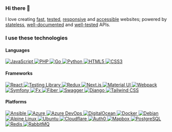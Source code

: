 ### Hi there 👋

I love creating [fast](https://web.dev/measure/), [tested](https://testing-library.com/), [responsive](https://tailwindcss.com/) and [accessible](https://www.w3.org/WAI/tutorials/) websites; powered by [stateless](https://jwt.io/), [well-documented](https://swagger.io/resources/open-api/) and [well-tested](https://pkg.go.dev/testing) APIs.

### I use these technologies

<!--
<a href="">
  <picture>
    <source srcset="https://img.shields.io/badge/-0d1117?style=for-the-badge&logo=&logoColor=c9d1d9" media="(prefers-color-scheme: dark)" />
    <img src="https://img.shields.io/badge/-fff?style=for-the-badge&logo=&logoColor=24292f" alt="" />
  </picture>
</a>
-->

#### Languages

<a href="https://developer.mozilla.org/en-US/docs/Web/JavaScript">
  <picture>
    <source srcset="https://img.shields.io/badge/JavaScript-0d1117?style=for-the-badge&logo=javascript&logoColor=c9d1d9" media="(prefers-color-scheme: dark)" />
    <img src="https://img.shields.io/badge/JavaScript-fff?style=for-the-badge&logo=javascript&logoColor=24292f" alt="JavaScript" />
  </picture>
</a>
<a href="https://www.php.net/">
  <picture>
    <source srcset="https://img.shields.io/badge/PHP-0d1117?style=for-the-badge&logo=php&logoColor=c9d1d9" media="(prefers-color-scheme: dark)" />
    <img src="https://img.shields.io/badge/PHP-fff?style=for-the-badge&logo=php&logoColor=24292f" alt="PHP" />
  </picture>
</a>
<a href="https://go.dev/">
  <picture>
    <source srcset="https://img.shields.io/badge/Go-0d1117?style=for-the-badge&logo=go&logoColor=c9d1d9" media="(prefers-color-scheme: dark)" />
    <img src="https://img.shields.io/badge/Go-fff?style=for-the-badge&logo=go&logoColor=24292f" alt="Go" />
  </picture>
</a>
<a href="https://www.python.org/">
  <picture>
    <source srcset="https://img.shields.io/badge/Python-0d1117?style=for-the-badge&logo=python&logoColor=c9d1d9" media="(prefers-color-scheme: dark)" />
    <img src="https://img.shields.io/badge/Python-fff?style=for-the-badge&logo=python&logoColor=24292f" alt="Python" />
  </picture>
</a>
<a href="https://developer.mozilla.org/en-US/docs/Web/HTML">
  <picture>
    <source srcset="https://img.shields.io/badge/HTML5-0d1117?style=for-the-badge&logo=html5&logoColor=c9d1d9" media="(prefers-color-scheme: dark)" />
    <img src="https://img.shields.io/badge/HTML5-fff?style=for-the-badge&logo=html5&logoColor=24292f" alt="HTML5" />
  </picture>
</a>
<a href="https://developer.mozilla.org/en-US/docs/Web/CSS">
  <picture>
    <source srcset="https://img.shields.io/badge/CSS3-0d1117?style=for-the-badge&logo=css3&logoColor=fff" media="(prefers-color-scheme: dark)" />
    <img src="https://img.shields.io/badge/CSS3-fff?style=for-the-badge&logo=css3&logoColor=24292f" alt="CSS3" />
  </picture>
</a>

#### Frameworks

<a href="https://reactjs.org/">
  <picture>
    <source srcset="https://img.shields.io/badge/React-0d1117?style=for-the-badge&logo=javascript&logoColor=c9d1d9" media="(prefers-color-scheme: dark)" />
    <img src="https://img.shields.io/badge/React-fff?style=for-the-badge&logo=javascript&logoColor=24292f" alt="React" />
  </picture>
</a>
<a href="https://testing-library.com/">
  <picture>
    <source srcset="https://img.shields.io/badge/Testing_Library-0d1117?style=for-the-badge&logo=testing-library&logoColor=c9d1d9" media="(prefers-color-scheme: dark)" />
    <img src="https://img.shields.io/badge/Testing_Library-fff?style=for-the-badge&logo=testing-library&logoColor=24292f" alt="Testing Library" />
  </picture>
</a>
<a href="https://redux-toolkit.js.org/">
  <picture>
    <source srcset="https://img.shields.io/badge/Redux-0d1117?style=for-the-badge&logo=redux&logoColor=c9d1d9" media="(prefers-color-scheme: dark)" />
    <img src="https://img.shields.io/badge/Redux-fff?style=for-the-badge&logo=redux&logoColor=24292f" alt="Redux" />
  </picture>
</a>
<a href="https://nextjs.org/">
  <picture>
    <source srcset="https://img.shields.io/badge/Next.js-0d1117?style=for-the-badge&logo=next.js&logoColor=c9d1d9" media="(prefers-color-scheme: dark)" />
    <img src="https://img.shields.io/badge/Next.js-fff?style=for-the-badge&logo=next.js&logoColor=24292f" alt="Next.js" />
  </picture>
</a>
<a href="https://mui.com/">
  <picture>
    <source srcset="https://img.shields.io/badge/Material--UI-0d1117?style=for-the-badge&logo=mui&logoColor=c9d1d9" media="(prefers-color-scheme: dark)" />
    <img src="https://img.shields.io/badge/Material--UI-fff?style=for-the-badge&logo=mui&logoColor=24292f" alt="Material UI" />
  </picture>
</a>
<a href="https://webpack.js.org/">
  <picture>
    <source srcset="https://img.shields.io/badge/Webpack-0d1117?style=for-the-badge&logo=webpack&logoColor=c9d1d9" media="(prefers-color-scheme: dark)" />
    <img src="https://img.shields.io/badge/Webpack-fff?style=for-the-badge&logo=webpack&logoColor=24292f" alt="Webpack" />
  </picture>
</a>
<a href="https://symfony.com/">
  <picture>
    <source srcset="https://img.shields.io/badge/Symfony-0d1117?style=for-the-badge&logo=symfony&logoColor=c9d1d9" media="(prefers-color-scheme: dark)" />
    <img src="https://img.shields.io/badge/Symfony-fff?style=for-the-badge&logo=symfony&logoColor=24292f" alt="Symfony" />
  </picture>
</a>
<a href="https://pkg.go.dev/go.uber.org/fx">
  <picture>
    <source srcset="https://img.shields.io/badge/Fx-0d1117?style=for-the-badge&logo=gunicorn&logoColor=c9d1d9" media="(prefers-color-scheme: dark)" />
    <img src="https://img.shields.io/badge/Fx-fff?style=for-the-badge&logo=gunicorn&logoColor=24292f" alt="Fx" />
  </picture>
</a>
<a href="https://gofiber.io/">
  <picture>
    <source srcset="https://img.shields.io/badge/Fiber-0d1117?style=for-the-badge&logo=azure-functions&logoColor=c9d1d9" media="(prefers-color-scheme: dark)" />
    <img src="https://img.shields.io/badge/Fiber-fff?style=for-the-badge&logo=azure-functions&logoColor=24292f" alt="Fiber" />
  </picture>
</a>
<a href="https://swagger.io/resources/open-api/">
  <picture>
    <source srcset="https://img.shields.io/badge/Swagger-0d1117?style=for-the-badge&logo=swagger&logoColor=c9d1d9" media="(prefers-color-scheme: dark)" />
    <img src="https://img.shields.io/badge/Swagger-fff?style=for-the-badge&logo=swagger&logoColor=24292f" alt="Swagger" />
  </picture>
</a>
<a href="https://www.djangoproject.com/">
  <picture>
    <source srcset="https://img.shields.io/badge/Django-0d1117?style=for-the-badge&logo=django&logoColor=c9d1d9" media="(prefers-color-scheme: dark)" />
    <img src="https://img.shields.io/badge/Django-fff?style=for-the-badge&logo=django&logoColor=24292f" alt="Django" />
  </picture>
</a>
<a href="https://tailwindcss.com/">
  <picture>
    <source srcset="https://img.shields.io/badge/Tailwind_CSS-0d1117?style=for-the-badge&logo=tailwind-css&logoColor=c9d1d9" media="(prefers-color-scheme: dark)" />
    <img src="https://img.shields.io/badge/Tailwind_CSS-fff?style=for-the-badge&logo=tailwind-css&logoColor=24292f" alt="Tailwind CSS" />
  </picture>
</a>

#### Platforms

<a href="https://www.ansible.com/">
  <picture>
    <source srcset="https://img.shields.io/badge/Ansible-0d1117?style=for-the-badge&logo=ansible&logoColor=c9d1d9" media="(prefers-color-scheme: dark)" />
    <img src="https://img.shields.io/badge/Ansible-fff?style=for-the-badge&logo=ansible&logoColor=24292f" alt="Ansible" />
  </picture>
</a>
<a href="https://azure.microsoft.com/">
  <picture>
    <source srcset="https://img.shields.io/badge/Azure-0d1117?style=for-the-badge&logo=microsoft-azure&logoColor=c9d1d9" media="(prefers-color-scheme: dark)" />
    <img src="https://img.shields.io/badge/Azure-fff?style=for-the-badge&logo=microsoft-azure&logoColor=24292f" alt="Azure" />
  </picture>
</a>
<a href="https://azure.microsoft.com/en-us/products/devops/">
  <picture>
    <source srcset="https://img.shields.io/badge/Azure_DevOps-0d1117?style=for-the-badge&logo=azure-devops&logoColor=c9d1d9" media="(prefers-color-scheme: dark)" />
    <img src="https://img.shields.io/badge/Azure_DevOps-fff?style=for-the-badge&logo=azure-devops&logoColor=24292f" alt="Azure DevOps" />
  </picture>
</a>
<a href="https://www.digitalocean.com/">
  <picture>
    <source srcset="https://img.shields.io/badge/DigitalOcean-0d1117?style=for-the-badge&logo=digitalocean&logoColor=c9d1d9" media="(prefers-color-scheme: dark)" />
    <img src="https://img.shields.io/badge/DigitalOcean-fff?style=for-the-badge&logo=digitalocean&logoColor=24292f" alt="DigitalOcean" />
  </picture>
</a>
<a href="https://www.docker.com/">
  <picture>
    <source srcset="https://img.shields.io/badge/Docker-0d1117?style=for-the-badge&logo=docker&logoColor=c9d1d9" media="(prefers-color-scheme: dark)" />
    <img src="https://img.shields.io/badge/Docker-fff?style=for-the-badge&logo=docker&logoColor=24292f" alt="Docker" />
  </picture>
</a>
<a href="https://www.debian.org/">
  <picture>
    <source srcset="https://img.shields.io/badge/Debian-0d1117?style=for-the-badge&logo=debian&logoColor=c9d1d9" media="(prefers-color-scheme: dark)" />
    <img src="https://img.shields.io/badge/Debian-fff?style=for-the-badge&logo=debian&logoColor=24292f" alt="Debian" />
  </picture>
</a>
<a href="https://alpinelinux.org/">
  <picture>
    <source srcset="https://img.shields.io/badge/Alpine_Linux-0d1117?style=for-the-badge&logo=alpine-linux&logoColor=c9d1d9" media="(prefers-color-scheme: dark)" />
    <img src="https://img.shields.io/badge/Alpine_Linux-fff?style=for-the-badge&logo=alpine-linux&logoColor=24292f" alt="Alpine Linux" />
  </picture>
</a>
<a href="https://ubuntu.com/">
  <picture>
    <source srcset="https://img.shields.io/badge/Ubuntu-0d1117?style=for-the-badge&logo=ubuntu&logoColor=c9d1d9" media="(prefers-color-scheme: dark)" />
    <img src="https://img.shields.io/badge/Ubuntu-fff?style=for-the-badge&logo=ubuntu&logoColor=24292f" alt="Ubuntu" />
  </picture>
</a>
<a href="https://www.cloudflare.com/">
  <picture>
    <source srcset="https://img.shields.io/badge/Cloudflare-0d1117?style=for-the-badge&logo=cloudflare&logoColor=c9d1d9" media="(prefers-color-scheme: dark)" />
    <img src="https://img.shields.io/badge/Cloudflare-fff?style=for-the-badge&logo=cloudflare&logoColor=24292f" alt="Cloudflare" />
  </picture>
</a>
<a href="https://auth0.com/">
  <picture>
    <source srcset="https://img.shields.io/badge/Auth0-0d1117?style=for-the-badge&logo=auth0&logoColor=c9d1d9" media="(prefers-color-scheme: dark)" />
    <img src="https://img.shields.io/badge/Auth0-fff?style=for-the-badge&logo=auth0&logoColor=24292f" alt="Auth0" />
  </picture>
</a>
<a href="https://www.mapbox.com/">
  <picture>
    <source srcset="https://img.shields.io/badge/Mapbox-0d1117?style=for-the-badge&logo=mapbox&logoColor=c9d1d9" media="(prefers-color-scheme: dark)" />
    <img src="https://img.shields.io/badge/Mapbox-fff?style=for-the-badge&logo=mapbox&logoColor=24292f" alt="Mapbox" />
  </picture>
</a>
<a href="https://www.postgresql.org/">
  <picture>
    <source srcset="https://img.shields.io/badge/PostgreSQL-0d1117?style=for-the-badge&logo=postgresql&logoColor=c9d1d9" media="(prefers-color-scheme: dark)" />
    <img src="https://img.shields.io/badge/PostgreSQL-fff?style=for-the-badge&logopostgresql=&logoColor=24292f" alt="PostgreSQL" />
  </picture>
</a>
<a href="https://redis.io/">
  <picture>
    <source srcset="https://img.shields.io/badge/Redis-0d1117?style=for-the-badge&logo=redis&logoColor=c9d1d9" media="(prefers-color-scheme: dark)" />
    <img src="https://img.shields.io/badge/Redis-fff?style=for-the-badge&logo=redis&logoColor=24292f" alt="Redis" />
  </picture>
</a>
<a href="https://www.rabbitmq.com/">
  <picture>
    <source srcset="https://img.shields.io/badge/RabbitMQ-0d1117?style=for-the-badge&logo=rabbitmq&logoColor=c9d1d9" media="(prefers-color-scheme: dark)" />
    <img src="https://img.shields.io/badge/RabbitMQ-fff?style=for-the-badge&logo=rabbitmq&logoColor=24292f" alt="RabbitMQ" />
  </picture>
</a>

